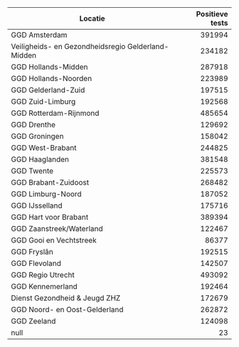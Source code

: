 | Locatie | Positieve tests |
|---------|----------------:|
| GGD Amsterdam                            | 391994 |
| Veiligheids- en Gezondheidsregio Gelderland-Midden | 234182 |
| GGD Hollands-Midden                      | 287918 |
| GGD Hollands-Noorden                     | 223989 |
| GGD Gelderland-Zuid                      | 197515 |
| GGD Zuid-Limburg                         | 192568 |
| GGD Rotterdam-Rijnmond                   | 485654 |
| GGD Drenthe                              | 129692 |
| GGD Groningen                            | 158042 |
| GGD West-Brabant                         | 244825 |
| GGD Haaglanden                           | 381548 |
| GGD Twente                               | 225573 |
| GGD Brabant-Zuidoost                     | 268482 |
| GGD Limburg-Noord                        | 187052 |
| GGD IJsselland                           | 175716 |
| GGD Hart voor Brabant                    | 389394 |
| GGD Zaanstreek/Waterland                 | 122467 |
| GGD Gooi en Vechtstreek                  | 86377 |
| GGD Fryslân                              | 192515 |
| GGD Flevoland                            | 142507 |
| GGD Regio Utrecht                        | 493092 |
| GGD Kennemerland                         | 192464 |
| Dienst Gezondheid & Jeugd ZHZ            | 172679 |
| GGD Noord- en Oost-Gelderland            | 262872 |
| GGD Zeeland                              | 124098 |
| null                                     |    23 |
